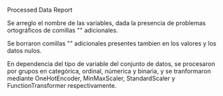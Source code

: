 
Processed Data Report

Se arreglo el nombre de las variables, dada la presencia de problemas ortográficos de comillas "" adicionales. 

Se borraron comillas "" adicionales presentes tambien en los valores y los datos nulos. 

En dependencia del tipo de variable del conjunto de datos, se procesaron por grupos en categórica, ordinal, númerica y binaria, y se tranformaron mediante OneHotEncoder, MinMaxScaler, StandardScaler y FunctionTransformer respectivamente.

